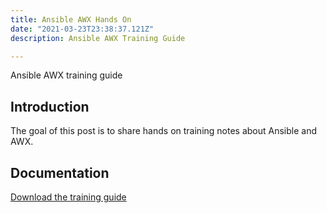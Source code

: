 ```yaml
---
title: Ansible AWX Hands On
date: "2021-03-23T23:38:37.121Z"
description: Ansible AWX Training Guide

--- 
```

Ansible AWX training guide

## Introduction
The goal of this post is to share hands on training notes about Ansible and AWX. 


## Documentation
[Download the training guide](https://github.com/JavierBaltar/javierbaltar.github.io/blob/master/docs/Ansible_AWX_Getting_Started.pdf)